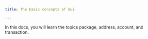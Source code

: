 ```yaml
---
title: The basic concepts of Sui 

---
```

In this docs, you will learn the topics package, address, account, and transaction. 









